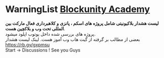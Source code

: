 # WarningList <a href="https://t.me/blockunityacademy">Blockunity Academy<a/>
 <Strong>لیست هشدار بلاکیونیتی شامل پروژه های اسکم ، پانزی و کلاهبرداری فعال مارکت بین المللی تحت وب و بلاکچین هست</strong>.<br> پروژه های بررسی شده داخل یوتوب اپلود میشود.<br> بعضی از مطالب بر گرفته از گیت هاب وب آموز هست. لینک لیست هشدار
<br> https://rb.gy/gxpmsu
<br> Start -> Discussions ! See you Guys
 
